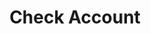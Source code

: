 ---
title: Check Account
excerpt: Checking account for validity.
api:
  file: lolzteam-public-api-market.json
  operationId: accountsPurchasing.check
deprecated: false
hidden: false
metadata:
  title: ''
  description: ''
  robots: index
next:
  description: ''
---